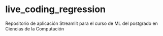 # live_coding_regression
Repositorio de aplicación Streamlit para el curso de ML del postgrado en Ciencias de la Computación
